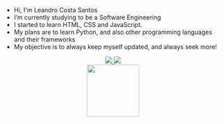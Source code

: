- Hi, I'm Leandro Costa Santos
- I’m currently studying to be a Software Engineering
- I started to learn HTML, CSS and JavaScript.
- My plans are to learn Python, and also other programming languages and their frameworks
- My objective is to always keep myself updated, and always seek more!


<div align="center">
    <a href="mailto: cost4@yahoo.com">
      <img src="https://img.shields.io/badge/-Gmail-%23333?style=for-the-badge&logo=gmail&logoColor=white"
        target="_blank">
    </a>
    <a href="https://www.linkedin.com/in/leandro-costa-santos-73241747/" target="_blank">
      <img src="https://img.shields.io/badge/-LinkedIn-%230077B5?style=for-the-badge&logo=linkedin&logoColor=white"
        target="_blank">
    </a> 
</div>



<div align="center">
  <a href="https://github.com/LeandroCostaSantos%22%3E
      <img height="120em"
        src="https://github-readme-stats.vercel.app/api?username=LeandroCostaSantos&show_icons=true&theme=dracula&include_all_commits=true&count_private=true" />
      <img height="120em"
        src="https://github-readme-stats.vercel.app/api/top-langs/?username=LeandroCostaSantos&layout=compact&langs_count=7&theme=dracula" />
  </div>
                                                                                                                                          
<!---
LeandroCostaSantos/LeandroCostaSantos is a ✨ special ✨ repository because its `README.md` (this file) appears on your GitHub profile.
You can click the Preview link to take a look at your changes.
--->
